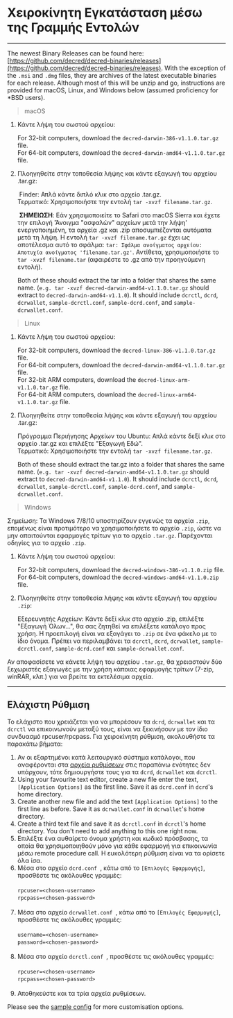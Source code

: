 # Χειροκίνητη Εγκατάσταση μέσω της Γραμμής Εντολών

---

The newest Binary Releases can be found here: [https://github.com/decred/decred-binaries/releases](https://github.com/decred/decred-binaries/releases). With the exception of the `.msi` and `.dmg` files, they are archives of the latest executable binaries for each release. Although most of this will be unzip and go, instructions are provided for macOS, Linux, and Windows below (assumed proficiency for *BSD users).

> macOS

1. Κάντε λήψη του σωστού αρχείου:

    For 32-bit computers, download the `decred-darwin-386-v1.1.0.tar.gz` file. <br />
    For 64-bit computers, download the `decred-darwin-amd64-v1.1.0.tar.gz` file.

2. Πλοηγηθείτε στην τοποθεσία λήψης και κάντε εξαγωγή του αρχείου .tar.gz:

    Finder: Απλά κάντε διπλό κλικ στο αρχείο .tar.gz. <br />
   Τερματικό: Χρησιμοποιήστε την εντολή `tar -xvzf filename.tar.gz`.

    **ΣΗΜΕΙΩΣΗ**: Εάν χρησιμοποιείτε το Safari στο macOS Sierra και έχετε την επιλογή 'Άνοιγμα "ασφαλών" αρχείων μετά την λήψη' ενεργοποιημένη, τα αρχεία .gz και .zip αποσυμπιέζονται αυτόματα μετά τη λήψη. Η εντολή `tar -xvzf filename.tar.gz` έχει ως αποτέλεσμα αυτό το σφάλμα: `tar: Σφάλμα ανοίγματος αρχείου: Αποτυχία ανοίγματος 'filename.tar.gz'`. Αντίθετα, χρησιμοποιήστε το `tar -xvzf filename.tar` (αφαιρέστε το .gz από την προηγούμενη εντολή).
    
    Both of these should extract the tar into a folder that shares the same name. (`e.g. tar -xvzf decred-darwin-amd64-v1.1.0.tar.gz` should extract to `decred-darwin-amd64-v1.1.0`). It should include `dcrctl`, `dcrd`, `dcrwallet`, `sample-dcrctl.conf`, `sample-dcrd.conf`, and `sample-dcrwallet.conf`.


> Linux

1. Κάντε λήψη του σωστού αρχείου:

    For 32-bit computers, download the `decred-linux-386-v1.1.0.tar.gz` file. <br />
    For 64-bit computers, download the `decred-darwin-amd64-v1.1.0.tar.gz` file. <br />
    For 32-bit ARM computers, download the `decred-linux-arm-v1.1.0.tar.gz` file. <br />
    For 64-bit ARM computers, download the `decred-linux-arm64-v1.1.0.tar.gz` file.

2. Πλοηγηθείτε στην τοποθεσία λήψης και κάντε εξαγωγή του αρχείου .tar.gz:

    Πρόγραμμα Περιήγησης Αρχείων του Ubuntu: Απλά κάντε δεξί κλικ στο αρχείο .tar.gz και επιλέξτε "Εξαγωγή Εδώ". <br />
   Τερματικό: Χρησιμοποιήστε την εντολή `tar -xvzf filename.tar.gz`.
    
    Both of these should extract the tar.gz into a folder that shares the same name. (`e.g. tar -xvzf decred-darwin-amd64-v1.1.0.tar.gz` should extract to `decred-darwin-amd64-v1.1.0`). It should include `dcrctl`, `dcrd`, `dcrwallet`, `sample-dcrctl.conf`, `sample-dcrd.conf`, and `sample-dcrwallet.conf`.

> Windows

Σημείωση: Τα Windows 7/8/10 υποστηρίζουν εγγενώς τα αρχεία `.zip`, επομένως είναι προτιμότερο να χρησιμοποιήσετε το αρχείο `.zip`, ώστε να μην απαιτούνται εφαρμογές τρίτων για το αρχείο `.tar.gz`. Παρέχονται οδηγίες για το αρχείο `.zip`.

1. Κάντε λήψη του σωστού αρχείου:

    For 32-bit computers, download the `decred-windows-386-v1.1.0.zip` file. <br />
    For 64-bit computers, download the `decred-windows-amd64-v1.1.0.zip` file.

2. Πλοηγηθείτε στην τοποθεσία λήψης και κάντε εξαγωγή του αρχείου `.zip`:

   Εξερευνητής Αρχείων: Κάντε δεξί κλικ στο αρχείο .zip, επιλέξτε "Εξαγωγή Όλων...", θα σας ζητηθεί να επιλέξετε κατάλογο προς χρήση. Η προεπιλογή είναι να εξαγάγει το `.zip` σε ένα φάκελο με το ίδιο όνομα. Πρέπει να περιλαμβάνει τα `dcrctl`, `dcrd`, `dcrwallet`, `sample-dcrctl.conf`, `sample-dcrd.conf` και `sample-dcrwallet.conf`.

Αν αποφασίσετε να κάνετε λήψη του αρχείου `.tar.gz`, θα χρειαστούν δύο ξεχωριστές εξαγωγές με την χρήση κάποιας εφαρμογής τρίτων (7-zip, winRAR, κλπ.) για να βρείτε τα εκτελέσιμα αρχεία.

---

## Ελάχιστη Ρύθμιση

Το ελάχιστο που χρειάζεται για να μπορέσουν τα `dcrd`, `dcrwallet` και τα `dcrctl` να επικοινωνούν μεταξύ τους, είναι να ξεκινήσουν με τον ίδιο συνδυασμό rpcuser/rpcpass. Για χειροκίνητη ρύθμιση, ακολουθήστε τα παρακάτω βήματα:

1. Αν οι εξαρτημένοι κατά λειτουργικό σύστημα κατάλογοι, που αναφέρονται στα [αρχεία ρυθμίσεων](#configuration-file-locations) στις παραπάνω ενότητες δεν υπάρχουν, τότε δημιουργήστε τους για τα `dcrd`, `dcrwallet` και `dcrctl`.
2. Using your favourite text editor, create a new file enter the text, `[Application Options]` as the first line. Save it as `dcrd.conf` in `dcrd`'s home directory.
3. Create another new file and add the text `[Application Options]` to the first line as before. Save it as `dcrwallet.conf` in `dcrwallet`'s home directory.
4. Create a third text file and save it as `dcrctl.conf` in `dcrctl`'s home directory. You don't need to add anything to this one right now.
5. Επιλέξτε ένα αυθαίρετο όνομα χρήστη και κωδικό πρόσβασης, τα οποία θα χρησιμοποιηθούν μόνο για κάθε εφαρμογή για επικοινωνία μέσω remote procedure call. Η ευκολότερη ρύθμιση είναι να τα ορίσετε όλα ίσα.
6. Μέσα στο αρχείο `dcrd.conf `, κάτω από το `[Επιλογές Εφαρμογής]`, προσθέστε τις ακόλουθες γραμμές:<br /><br />
        `rpcuser=<chosen-username>`<br />
        `rpcpass=<chosen-password>`<br /><br />
7. Μέσα στο αρχείο `dcrwallet.conf `, κάτω από το `[Επιλογές Εφαρμογής]`, προσθέστε τις ακόλουθες γραμμές:<br /><br />
        `username=<chosen-username>`<br />
        `password=<chosen-password>`<br /><br />
8. Μέσα στο αρχείο `dcrctl.conf `, προσθέστε τις ακόλουθες γραμμές:<br /><br />
        `rpcuser=<chosen-username>`<br />
        `rpcpass=<chosen-password>`<br /><br />
9. Αποθηκεύστε και τα τρία αρχεία ρυθμίσεων.

Please see the [sample config](https://github.com/decred/dcrd/blob/master/sampleconfig/sampleconfig.go#L8-L352) for more customisation options.
